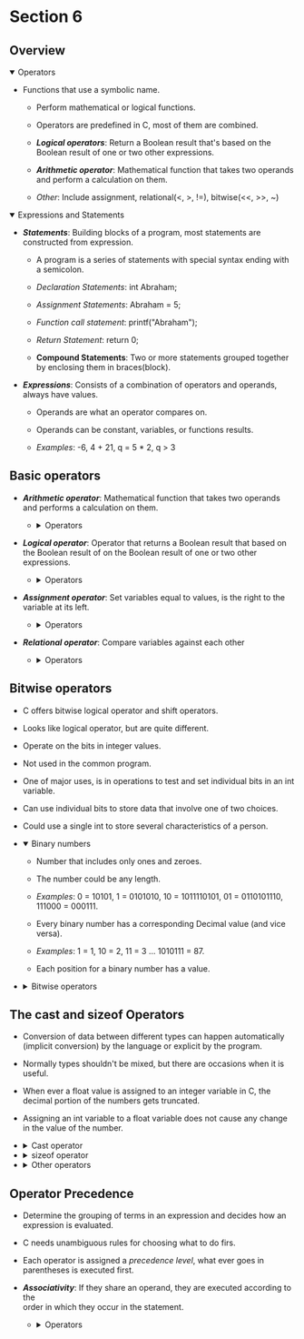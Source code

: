 # Section 6

## Overview

<details open>
<summary>Operators</summary>

- Functions that use a symbolic name.

    - Perform mathematical or logical functions.

    - Operators are predefined in C, most of them are combined.

    - ***Logical operators***: Return a Boolean result that's based on the Boolean 
    result of one or two other expressions.

    - ***Arithmetic operator***: Mathematical function that takes two operands and
    perform a calculation on them.

    - *Other*: Include assignment, relational(<, >, !=), bitwise(<<, >>, ~)
</details>

<details open>
<summary>Expressions and Statements</summary>

- ***Statements***: Building blocks of a program, most statements are constructed 
  from expression.

    - A program is a series of statements with special syntax ending with a 
    semicolon.

    - *Declaration Statements*: int Abraham;

    - *Assignment Statements*: Abraham = 5;

    - *Function call statement*: printf("Abraham");

    - *Return Statement*: return 0;

    - **Compound Statements**: Two or more statements grouped together by 
    enclosing them in braces(block). 

- ***Expressions***: Consists of a combination of operators and operands, always have
  values.

    - Operands are what an operator compares on.

    - Operands can be constant, variables, or functions results.

    - *Examples*: -6, 4 + 21, q = 5 * 2, q > 3
</details>

## Basic operators

- ***Arithmetic operator***: Mathematical function that takes two operands and
  performs a calculation on them.

    - <details>
      <summary>Operators</summary>

      | Operator | Description | Example |
      | --- | --- | --- |
      | + | Adds two operands | A + B = 30 |
      | --- | --- | --- |
      | - | Subtracts second operator from the first | A - B = -10 |
      | --- | --- | --- |
      | * | Multiplies both operands | A * B = 200 |
      | --- | --- | --- |
      | / | Divides numerator by de-numerator | B/A = 0 |
      | --- | --- | --- |
      | % | Modulus operator and reminder of after an integer division | B % A = 0 |
      | --- | --- | --- |
      | ++ | Increment operator increases the integer value by one | A++ = 11 |
      | --- | --- | --- |
      | -- | Decrement operator decreases the integer value by one | A-- = 9 |
      </details>

- ***Logical operator***: Operator that returns a Boolean result that based on
  the Boolean result of on the Boolean result of one or two other expressions.

  - <details>
      <summary>Operators</summary>

      | Operator | Description | Example |
      | --- | --- | --- |
      | && | AND operator. If both operator are non-zero, then its true | (A && B) is false |
      | --- | --- | --- |
      | (Two Parallel lines) | OR operator. If one of two operands is non-zero, then its true | (A (Two Parallel lines) B) is true |
      | --- | --- | --- |
      | ! | NOT operator. Reverse the logical state.If condition is true, then is false | !(A && B) is true|
      </details>

- ***Assignment operator***: Set variables equal to values, is 
  the right to the variable at its left.

  - <details>
    <summary>Operators</summary>

    | Operator | Description | Example |
    | --- | --- | --- |
    | = | Simple assignment operator | C = A + B assigns A + B to C |
    | --- | --- | --- |
    | += | Adds the value of right to left and assigns it to left | C += A is C = C + A |
    | --- | --- | --- |
    | -= | Subtract the value of right to left and assigns it to left | C -= A is C = C - A |
    | --- | --- | --- |
    | *= | Multiply the value of right to left and assigns it to left | C *= A is C = C * A |
    | --- | --- | --- |
    | /= | Divides the value of left with right and assigns it to left | C /= A is C = C / A |
    | --- | --- | --- |
    | %= | Takes modulus using two operands and assigns it to left | C %= A is C = C % A |
    | --- | --- | --- |
    | <<= | Left shift AND assignment operator | C <<= 2 is C = C << 2 |
    | --- | --- | --- |
    | >>= | Right shift AND assignment operator | C >>= 2 is C = C >> 2 |
    | --- | --- | --- |
    | &= | Bitwise AND assignment operator | C &= 2 is C = C & 2 |
    | --- | --- | --- |
    | ^= | Bitwise exclusive OR and assignment operator | C ^= A is C = C ^ A |
    | --- | --- | --- |
    | (Parallel line)= | Bitwise elusive OR and assignment operator | C (parallel line)= A is C = C (parallel line) A |
    </details>

- ***Relational operator***: Compare variables against each other

    - <details>
      <summary>Operators</summary>

      | Operator | Description | Example |
      | --- | --- | --- |
      | == | Check two operands are equal or not. If yes, then becomes true | (A == B) is not true |
      | --- | --- | --- |
      | != | Check two operands are not equal. If values are not, then becomes true | (A != B) is true  |
      | --- | --- | --- |
      | > | Check if value of left is greater that right. If yes, the becomes true | (A > B) is not true |
      | --- | --- | --- |
      | < | Check if value of left is less that right. If yes, the becomes true | (A < B) is true |
      | --- | --- | --- |
      | >= | Check if value of left is greater or equal that right. If yes, the becomes true | (A => B) is not true |
      | --- | --- | --- |
      | <= | Check if value of left is less or equal that right. If yes, the becomes true | (A <= B) is true |
      </details>

## Bitwise operators

- C offers bitwise logical operator and shift operators.

- Looks like logical operator, but are quite different.

- Operate on the bits in integer values.

- Not used in the common program.

- One of major uses, is in operations to test and set individual bits in an
  int variable.

- Can use individual bits to store data that involve one of two choices.

- Could use a single int to store several characteristics of a person.

- <details open>
  <summary>Binary numbers</summary>
    
    - Number that includes only ones and zeroes.

    - The number could be any length.

    - *Examples*: 0 = 10101, 1 = 0101010, 10 = 1011110101, 01 = 0110101110, 
    111000 = 000111.

    - Every binary number has a corresponding Decimal value (and vice versa).

    - *Examples*:  1 = 1, 10 = 2, 11 = 3 ... 1010111 = 87.

    - Each position for a binary number has a value.  
  </details>

- <details>
  <summary>Bitwise operators</summary>

    | Operator | Operator | Associativity |
    | --- | --- | --- |
    | & | Copies a bit to the result if it exist in both operands | (A & B ) = 12, i.e., 0000 1100 |
    | --- | --- | --- |
    | (Parallel line) | Copies a bit if it exist in either one operand  | (A (Parallel line) B) = 64, i.e., 0011 1101 |
    | --- | --- | --- |
    | ^ | Copies the bit if it is set in one operand but not both | (A ^ B) = 49,i.e, 0011 0001. |
    | --- | --- | --- |
    | ~ | Unary and has the effect of 'flipping' bits | ( ~A ) = -61, i.e, 1100 0011 in 2's complete form |
    | --- | --- | --- |
    | << | The left operands value is moved left by number of bits specified by the right operand | A << 2 = 240 i.e, 1111 0000 |
    | --- | --- | --- |
    | >> | The left operands value is moved Right by number of bits specified by the right operand | A >> 2 = 12 i.e, 0000 1111 |
  </details>

## The cast and sizeof Operators

- Conversion of data between different types can happen automatically 
  (implicit conversion) by the language or explicit by the program.

- Normally types shouldn't be mixed, but there are occasions when it is useful.

- When ever a float value is assigned to an integer variable in C, the decimal 
  portion of the numbers gets truncated.

- Assigning an int variable to a float variable does not cause any change in the
  value of the number.

- <details>
  <summary>Cast operator</summary>  

    - Called a cast and consist of preceding the quantity with the name of the 
    desired typw in parentheses.

    - Parentheses and type name together constitute a cast operator, i.e. (type).

    - The actual type desired, such as long, is substituted for the word type.

    - Has a higher precedence than all the arithmetic except the unary minus 
    and unary plus.

    - (int)21.51  + (int)26.99 is evaluated as 21 + 26.

- <details>
  <summary>sizeof operator</summary>

    - Show how many bytes are occupied in memory by a given type.

    - Special C keyword.

    - The argument to the sizeof can be a variable, an array name, the name of
    a basic data type, the name of a derived data type, or an expression.

    - sizeof(int) will result in the number of bytes occupied by a variable of
    type int.

- <details>
  <summary>Other operators</summary>

    - *: Represents a pointer to a variable, *a;.

    - ***?***: Ternary operator, used for comparison, if condition is true ? 
    then value X: otherwise value Y.
  </details>

## Operator Precedence

- Determine the grouping of terms in an expression and decides how an expression
  is evaluated.

- C needs unambiguous rules for choosing what to do firs.

- Each operator is assigned a *precedence level*, what ever goes in parentheses is
  executed first.

- ***Associativity***: If they share an operand, they are executed according to the  
order in which they occur in the statement.

  - <details>
    <summary>Operators</summary>

      | Category | Operator | Associativity |
      | --- | --- | --- |
      | Postfix | (), [], ->, ., ++, -- | Left to right |
      | --- | --- | --- |
      | Unary | +, -, !, ~, ++, --, (type), *, &, sizeof  | Right to left |
      | --- | --- | --- |
      | Multiplicative | *, /, % | Left to right |
      | --- | --- | --- |
      | Additive | +, - | Left to right |
      | --- | --- | --- |
      | Shift | <<, >> | Left to right |
      | --- | --- | --- |
      | Relational | < <= > >= | Left to right |
      | --- | --- | --- |
      | Equality | == ! = | Left to right |
      | --- | --- | --- |
      | Bitwise AND| & | Left to right |
      | --- | --- | --- |
      | Bitwise XOR | ^  | Left to right |
      | --- | --- | --- |
      | Bitwise OR | (parallel line) | Left to right |
      | --- | --- | --- |
      | Logical AND | && | Left to right |
      | --- | --- | --- |
      | Logical OR | (Two parallel lines) | Left to right |
      | --- | --- | --- |
      | Conditional | ?: | Right to left |
      | --- | --- | --- |
      | Assignment | =, +=, -=, *=, /+, %=, >, =>, <, <=, &=, ^=, (Parallel line)=  | Right to left |
      | --- | --- | --- |
      | Comma | , | Left to right |
      </details>